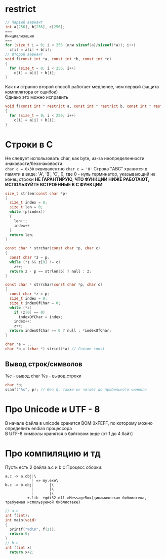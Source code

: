 # restrict

``` C
// Первый вариант
int a[256], b[256], c[256];
===
Инициализация
===
for (size_t i = 0; i < 256 (или sizeof(a)/sizeof(*a)); i++)
  c[i] = a[i] + b[i];
// Второй вариант
void f(const int *a, const int *b, const int *c)
{
  for (size_t = 0; i < 256; i++)
    c[i] = a[i] + b[i];
}
```
Как ни странно второй способ работает медленее, чем первый (защита компилятора от ошибок)\
Однако это можно исправить
``` C
void f(const int * restrict a, const int * restrict b, const int * restrict c)
{
  for (size_t = 0; i < 256; i++)
    c[i] = a[i] + b[i];
}
```

# Строки в C

Не следует использовать char, как byte, из-за неопределенности знаковости/беззнаковости\
`char c = 0x30` эквивалентно `char c = '0'`
Строка "ABC" хранится в памяти в виде: 'A', 'B', 'C', 0, где 0 - нуль терминатор, указывающий на конец строки
**НЕ ГАРАНТИРУЮ, ЧТО ФУНКЦИИ НИЖЕ РАБОТАЮТ, ИСПОЛЬЗУЙТЕ ВСТРОЕННЫЕ В С ФУНКЦИИ**
``` C
size_t strlen(const char *p)
{
  size_t index = 0;
  size_t len = 0;
  while (p[index])
  {
    len++;
    index++
  }
  return len;
}
```
``` C
const char * strchar(const char *p, char c)
{
  const char *z = p;
  while (*z && z[0] != c)
    z++;
  return z - p == strlen(p) ? null : z;
}
```
``` C
const char * strrchar(const char *p, char c)
{
  const char *z = p;
  size_t index = 0;
  size_t indexOfChar = 0;
  while (*z)
    if (z[0] == 0)
      indexOfChar = index;
    index++:
    z++;
  return indexOfChar == 0 ? null : *indexOfChar;
}
```
``` C
char *a = ...
char *b = (char *) strict(*a) // Снятие const
```

## Вывод строк/символов

%c - вывод char
%s - вывод строки
``` C
char *p;
scanf("%s", p); // без &, также он читает до пробельного символа
```

# Про Unicode и UTF - 8

В начале файла в unicode хранится BOM 0xFEFF, по которому можно определить endian процессора\
В UTF-8 символы хранятся в байтовом виде (от 1 до 4 байт)

# Про компиляцию и тд

Пусть есть 2 файла a.c и b.c
Процесс сборки:
```
a.c -> a.obj|\
            | => my.exe\
b.c -> b.obj|       |\
            |       |\
            |       |\ 
          +.lib  +gdi32.dll->MessageBox(динамическая библиотека, требуемая используемой библиотеке)
```
``` C
// a.c
int f(int);
int main(void)
{
  printf("%d\n", f(2));
  return 0;
}
// b.c
int f(int x)
  return x+2;
```
